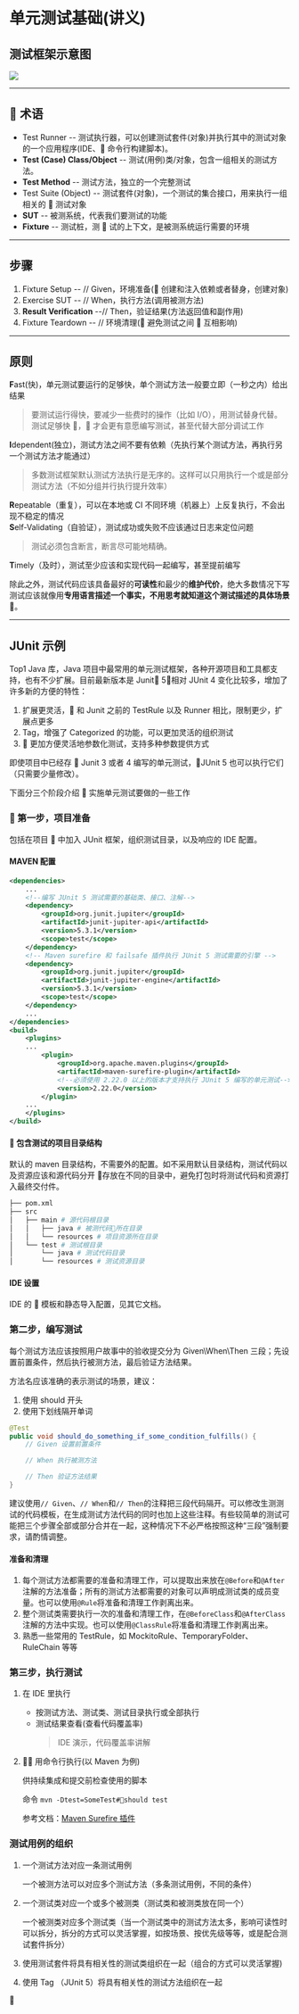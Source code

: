 # 单元测试基础(讲义)

## 测试框架示意图

![](http://xunitpatterns.com/Four%20Phase%20Test.gif)

---

##  术语

- Test Runner -- 测试执行器，可以创建测试套件(对象)并执行其中的测试对象的一个应用程序(IDE、 命令行构建脚本)。
- **Test (Case) Class/Object** -- 测试(用例)类/对象，包含一组相关的测试方法。
- **Test Method** -- 测试方法，独立的一个完整测试
- Test Suite (Object) -- 测试套件(对象)，一个测试的集合接口，用来执行一组相关的  测试对象
- **SUT** -- 被测系统，代表我们要测试的功能
- **Fixture** -- 测试桩，测  试的上下文，是被测系统运行需要的环境

---

## 步骤

1. Fixture Setup -- // Given，环境准备( 创建和注入依赖或者替身，创建对象)
2. Exercise SUT -- // When，执行方法(调用被测方法)
3. **Result Verification** --// Then，验证结果(方法返回值和副作用)
4. Fixture Teardown -- // 环境清理( 避免测试之间  互相影响)

---

## 原则

**F**ast(快)，单元测试要运行的足够快，单个测试方法一般要立即（一秒之内）给出结果

> 要测试运行得快，要减少一些费时的操作（比如 I/O），用测试替身代替。测试足够快 ， 才会更有意愿编写测试，甚至代替大部分调试工作

**I**dependent(独立)，测试方法之间不要有依赖（先执行某个测试方法，再执行另一个测试方法才能通过）

> 多数测试框架默认测试方法执行是无序的。这样可以只用执行一个或是部分测试方法（不如分组并行执行提升效率）

**R**epeatable（重复），可以在本地或 CI 不同环境（机器上）上反复执行，不会出现不稳定的情况  
**S**elf-Validating（自验证），测试成功或失败不应该通过日志来定位问题

> 测试必须包含断言，断言尽可能地精确。

**T**imely（及时），测试至少应该和实现代码一起编写，甚至提前编写

除此之外，测试代码应该具备最好的**可读性**和最少的**维护代价**，绝大多数情况下写测试应该就像用**专用语言描述一个事实，不用思考就知道这个测试描述的具体场景 **。

---

## JUnit 示例

Top1 Java 库，Java 项目中最常用的单元测试框架，各种开源项目和工具都支持，也有不少扩展。目前最新版本是 Junit 5，相对 JUnit 4 变化比较多，增加了许多新的方便的特性：

1. 扩展更灵活， 和 Junit 之前的 TestRule 以及 Runner 相比，限制更少，扩展点更多
2. Tag，增强了 Categorized 的功能，可以更加灵活的组织测试
3.  更加方便灵活地参数化测试，支持多种参数提供方式

即使项目中已经存  Junit 3 或者 4 编写的单元测试，JUnit 5 也可以执行它们（只需要少量修改）。

下面分三个阶段介绍  实施单元测试要做的一些工作

###  第一步，项目准备

包括在项目  中加入 JUnit 框架，组织测试目录，以及响应的 IDE 配置。

#### MAVEN 配置

```xml
<dependencies>
    ...
    <!--编写 JUnit 5 测试需要的基础类、接口、注解-->
    <dependency>
        <groupId>org.junit.jupiter</groupId>
        <artifactId>junit-jupiter-api</artifactId>
        <version>5.3.1</version>
        <scope>test</scope>
    </dependency>
    <!-- Maven surefire 和 failsafe 插件执行 JUnit 5 测试需要的引擎 -->
    <dependency>
        <groupId>org.junit.jupiter</groupId>
        <artifactId>junit-jupiter-engine</artifactId>
        <version>5.3.1</version>
        <scope>test</scope>
    </dependency>
    ...
</dependencies>
<build>
    <plugins>
    ...
        <plugin>
            <groupId>org.apache.maven.plugins</groupId>
            <artifactId>maven-surefire-plugin</artifactId>
            <!--必须使用 2.22.0 以上的版本才支持执行 JUnit 5 编写的单元测试-->
            <version>2.22.0</version>
        </plugin>
    ...
    </plugins>
</build>
```

####  包含测试的项目目录结构

默认的 maven 目录结构，不需要外的配置。如不采用默认目录结构，测试代码以及资源应该和源代码分开  存放在不同的目录中，避免打包时将测试代码和资源打入最终交付件。

```sh
├── pom.xml
├── src
│   ├── main # 源代码根目录
│   │   ├── java # 被测代码所在目录
│   │   └── resources # 项目资源所在目录
│   └── test # 测试根目录
│       └── java # 测试代码目录
│       └── resources # 测试资源目录
```

#### IDE 设置

IDE 的  模板和静态导入配置，见其它文档。

### 第二步，编写测试

每个测试方法应该按照用户故事中的验收提交分为 Given\When\Then 三段；先设置前置条件，然后执行被测方法，最后验证方法结果。

方法名应该准确的表示测试的场景，建议：

1. 使用 should 开头
2. 使用下划线隔开单词

```java
@Test
public void should_do_something_if_some_condition_fulfills() {
    // Given 设置前置条件

    // When 执行被测方法

    // Then 验证方法结果
}
```

建议使用`// Given`、`// When`和`// Then`的注释把三段代码隔开。可以修改生测测试的代码模板，在生成测试方法代码的同时也加上这些注释。有些较简单的测试可能把三个步骤全部或部分合并在一起，这种情况下不必严格按照这种“三段”强制要求，请酌情调整。

#### 准备和清理

1. 每个测试方法都需要的准备和清理工作，可以提取出来放在`@Before`和`@After`注解的方法准备；所有的测试方法都需要的对象可以声明成测试类的成员变量。也可以使用`@Rule`将准备和清理工作剥离出来。
2. 整个测试类需要执行一次的准备和清理工作，在`@BeforeClass`和`@AfterClass`注解的方法中实现。也可以使用`@ClassRule`将准备和清理工作剥离出来。
3. 熟悉一些常用的 TestRule，如 MockitoRule、TemporaryFolder、RuleChain 等等

### 第三步，执行测试

1. 在 IDE 里执行

   - 按测试方法、测试类、测试目录执行或全部执行
   - 测试结果查看(查看代码覆盖率)
     > IDE 演示，代码覆盖率讲解

2.  用命令行执行(以 Maven 为例)

   供持续集成和提交前检查使用的脚本

   命令 `mvn -Dtest=SomeTest#should test`

   参考文档：[Maven Surefire 插件](https://maven.apache.org/surefire/maven-surefire-plugin/examples/junit.html)

### 测试用例的组织

1. 一个测试方法对应一条测试用例

   一个被测方法可以对应多个测试方法（多条测试用例，不同的条件）

2. 一个测试类对应一个或多个被测类（测试类和被测类放在同一个）

   一个被测类对应多个测试类（当一个测试类中的测试方法太多，影响可读性时可以拆分，拆分的方式可以灵活掌握，如按场景、按优先级等等，或是配合测试套件拆分）

3. 使用测试套件将具有相关性的测试类组织在一起（组合的方式可以灵活掌握)

4. 使用 Tag （JUnit 5）将具有相关性的测试方法组织在一起


